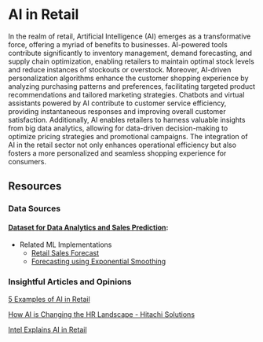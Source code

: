 # AI in Retail
In the realm of retail, Artificial Intelligence (AI) emerges as a transformative force, offering a myriad of benefits to businesses. AI-powered tools contribute significantly to inventory management, demand forecasting, and supply chain optimization, enabling retailers to maintain optimal stock levels and reduce instances of stockouts or overstock. Moreover, AI-driven personalization algorithms enhance the customer shopping experience by analyzing purchasing patterns and preferences, facilitating targeted product recommendations and tailored marketing strategies. Chatbots and virtual assistants powered by AI contribute to customer service efficiency, providing instantaneous responses and improving overall customer satisfaction. Additionally, AI enables retailers to harness valuable insights from big data analytics, allowing for data-driven decision-making to optimize pricing strategies and promotional campaigns. The integration of AI in the retail sector not only enhances operational efficiency but also fosters a more personalized and seamless shopping experience for consumers.
## Resources

### Data Sources
#### [Dataset for Data Analytics and Sales Prediction](https://www.kaggle.com/datasets/manjeetsingh/retaildataset): 
* Related ML Implementations
  * [Retail Sales Forecast](https://www.kaggle.com/code/shakhauat/retail-sales-data-forecast)
  * [Forecasting using Exponential Smoothing](https://www.kaggle.com/code/danieldobrenz/forcasting-using-exponential-smoothing)
### Insightful Articles and Opinions
[5 Examples of AI in Retail](https://www.fool.com/investing/stock-market/market-sectors/information-technology/ai-stocks/ai-in-retail/#:~:text=What%20are%20examples%20of%20AI,management%2C%20and%20customer%20sentiment%20analysis.)

[How AI is Changing the HR Landscape - Hitachi Solutions](https://global.hitachi-solutions.com/blog/ai-in-retail/)

[Intel Explains AI in Retail](https://www.intel.com/content/www/us/en/retail/solutions/ai-in-retail.html)

